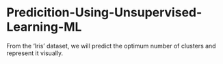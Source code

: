 # Predicition-Using-Unsupervised-Learning-ML

From the ‘Iris’ dataset, we will predict the optimum number of clusters and represent it visually.
